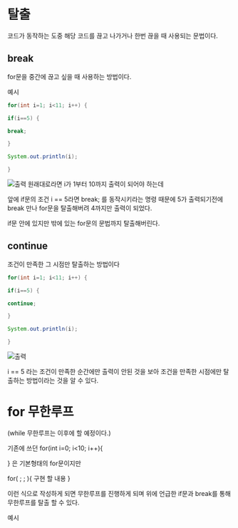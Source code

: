 # 탈출

코드가 동작하는 도중 해당 코드를 끊고 나가거나 한번 끊을 때 사용되는 문법이다.
## break

for문을 중간에 끊고 싶을 때 사용하는 방법이다.

예시
```java
for(int i=1; i<11; i++) {

if(i==5) {

break;

}

System.out.println(i);

}
```

![출력](https://github.com/juniel1299/juniel1299.github.io/assets/62318700/b28f128a-6df3-4514-bd79-1260f447b024)
원래대로라면 i가 1부터 10까지 출력이 되어야 하는데 

앞에 if문의 조건 i == 5라면 break; 를 동작시키라는 명령 때문에 
5가 출력되기전에 break 만나 for문을 탈출해버려 4까지만 출력이 되었다. 

if문 안에 있지만 밖에 있는 for문의 문법까지 탈출해버린다.


## continue

조건이 만족한 그 시점만 탈출하는 방법이다

```java
for(int i=1; i<11; i++) {

if(i==5) {

continue;

}

System.out.println(i);

}
```
![출력](https://github.com/juniel1299/juniel1299.github.io/assets/62318700/61d3be6b-c536-4a5a-aa87-2b47ca55d544)

i == 5 라는 조건이 만족한 순간에만 출력이 안된 것을 보아 조건을 만족한 시점에만 탈출하는 방법이라는 것을 알 수 있다.

# for 무한루프

(while 무한루프는 이후에 할 예정이다.)

기존에 쓰던 for(int i=0; i<10; i++){

}
은 기본형태의 for문이지만 

for( ; ; ){
구현 할 내용
}

이런 식으로 작성하게 되면 무한루프를 진행하게 되며 위에 언급한 if문과 break를 통해 무한루프를 탈출 할 수 있다.

예시 
```java

```
